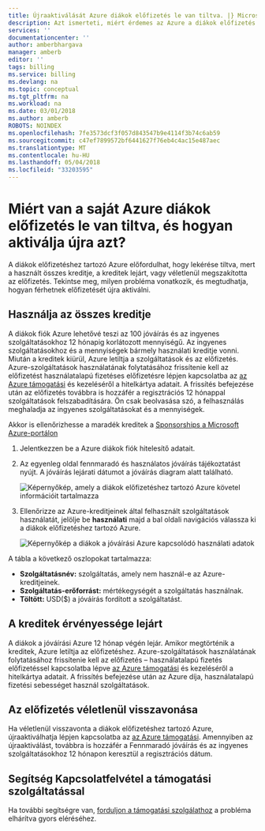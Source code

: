 ```yaml
---
title: Újraaktiválását Azure diákok előfizetés le van tiltva. |} Microsoft Docs
description: Azt ismerteti, miért érdemes az Azure a diákok előfizetés le van tiltva, és aktiválja.
services: ''
documentationcenter: ''
author: amberbhargava
manager: amberb
editor: ''
tags: billing
ms.service: billing
ms.devlang: na
ms.topic: conceptual
ms.tgt_pltfrm: na
ms.workload: na
ms.date: 03/01/2018
ms.author: amberb
ROBOTS: NOINDEX
ms.openlocfilehash: 7fe3573dcf3f057d843547b9e4114f3b74c6ab59
ms.sourcegitcommit: c47ef7899572bf6441627f76eb4c4ac15e487aec
ms.translationtype: MT
ms.contentlocale: hu-HU
ms.lasthandoff: 05/04/2018
ms.locfileid: "33203595"
---
```

# <a name="why-is-my-azure-for-students-subscription-disabled-and-how-do-i-reactivate-it"></a>Miért van a saját Azure diákok előfizetés le van tiltva, és hogyan aktiválja újra azt?

A diákok előfizetéshez tartozó Azure előfordulhat, hogy lekérése tiltva, mert a használt összes kreditje, a kreditek lejárt, vagy véletlenül megszakította az előfizetés. Tekintse meg, milyen probléma vonatkozik, és megtudhatja, hogyan férhetnek előfizetését újra aktiválni.

## <a name="you-have-used-all-of-your-credit"></a>Használja az összes kreditje

A diákok fiók Azure lehetővé teszi az 100 jóváírás és az ingyenes szolgáltatásokhoz 12 hónapig korlátozott mennyiségű. Az ingyenes szolgáltatásokhoz és a mennyiségek bármely használati kreditje vonni. Miután a kreditek kiürül, Azure letiltja a szolgáltatások és az előfizetés. Azure-szolgáltatások használatának folytatásához frissítenie kell az előfizetést használatalapú fizetéses előfizetésre lépjen kapcsolatba az [az Azure támogatási](https://portal.azure.com/?#blade/Microsoft_Azure_Support/HelpAndSupportBlade) és kezeléséről a hitelkártya adatait. A frissítés befejezése után az előfizetés továbbra is hozzáfér a regisztrációs 12 hónappal szolgáltatások felszabadítására. Ön csak beolvasása szó, a felhasználás meghaladja az ingyenes szolgáltatásokat és a mennyiségek.

Akkor is ellenőrizhesse a maradék kreditek a [Sponsorships a Microsoft Azure-portálon](https://www.microsoftazuresponsorships.com/balance)

1. Jelentkezzen be a Azure diákok fiók hitelesítő adatait.
2. Az egyenleg oldal fennmaradó és használatos jóváírás tájékoztatást nyújt. A jóváírás lejárati dátumot a jóváírás diagram alatt található.  
   
    ![Képernyőkép, amely a diákok előfizetéshez tartozó Azure követel információit tartalmazza](./media/billing-azurestudents-subscription-disabled/azurestudents-credit-balance.png)

3. Ellenőrizze az Azure-kreditjeinek által felhasznált szolgáltatások használatát, jelölje be **használati** majd a bal oldali navigációs válassza ki a diákok előfizetéshez tartozó Azure.

    ![Képernyőkép a diákok a jóváírási Azure kapcsolódó használati adatok](./media/billing-azurestudents-subscription-disabled/azurestudents-credit-usage.png)

A tábla a következő oszlopokat tartalmazza:

* **Szolgáltatásnév:** szolgáltatás, amely nem használ-e az Azure-kreditjeinek.
* **Szolgáltatás-erőforrást:** mértékegységét a szolgáltatás használnak.
* **Töltött:** USD($) a jóváírás fordított a szolgáltatást.


## <a name="your-credit-has-expired"></a>A kreditek érvényessége lejárt

A diákok a jóváírási Azure 12 hónap végén lejár. Amikor megtörténik a kreditek, Azure letiltja az előfizetéshez. Azure-szolgáltatások használatának folytatásához frissítenie kell az előfizetés – használatalapú fizetés előfizetéssel kapcsolatba lépve [az Azure támogatási](https://portal.azure.com/?#blade/Microsoft_Azure_Support/HelpAndSupportBlade) és kezeléséről a hitelkártya adatait. A frissítés befejezése után az Azure díja, használatalapú fizetési sebességet használ szolgáltatások.


## <a name="you-have-accidentally-canceled-your-subscription"></a>Az előfizetés véletlenül visszavonása

Ha véletlenül visszavonta a diákok előfizetéshez tartozó Azure, újraaktiválhatja lépjen kapcsolatba az [az Azure támogatási](https://portal.azure.com/?#blade/Microsoft_Azure_Support/HelpAndSupportBlade). Amennyiben az újraaktiválást, továbbra is hozzáfér a Fennmaradó jóváírás és az ingyenes szolgáltatásokhoz 12 hónapon keresztül a regisztrációs dátum.

## <a name="need-help-contact-support"></a>Segítség Kapcsolatfelvétel a támogatási szolgáltatással

Ha további segítségre van, [forduljon a támogatási szolgálathoz](https://portal.azure.com/?#blade/Microsoft_Azure_Support/HelpAndSupportBlade) a probléma elhárítva gyors eléréséhez.
